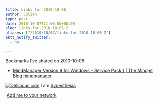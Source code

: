```yaml
---
title: Links for 2010-10-06
author: Julian
type: post
date: 2010-10-07T21:00:00+00:00
slug: links-for-2010-10-06-2 
aliases: ["/2010/10/07/links-for-2010-10-06-2"]
aktt_notify_twitter:
  - no

---
```

Bookmarks I&#8217;ve shared on 2010-10-06:

  * [MindManager Version 9 for Windows &ndash; Service Pack 1 | The Mindjet Blog][1] 
    [mindmanager][2] </li> </ul> 
    
    <p class="deliciouslink">
      <a href="https://del.icio.us/synesthesia" title="See all my bookmarks on del.icio.us"><img src="https://www.synesthesia.co.uk/images/deliciousicon.jpg" alt="Delicious icon" /></a>&nbsp;I am <a href="https://del.icio.us/synesthesia" title="See all my bookmarks on del.icio.us">Synesthesia</a>
    </p>
    
    <p class="deliciouslink">
      <a href="https://del.icio.us/network?add=synesthesia" title="Add me to your del.icio.us network"><img src="https://www.synesthesia.co.uk/images/add.gif" alt="" /></a>&nbsp;<a href="https://del.icio.us/network?add=synesthesia" title="Add me to your del.icio.us network">Add me to your network</a>
    </p>

 [1]: https://blog.mindjet.com/2010/10/mindmanager-version-9-for-windows-service-pack-1
 [2]: https://delicious.com/synesthesia/mindmanager